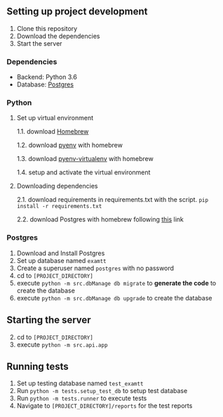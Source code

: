 ## Setting up project development

1. Clone this repository
2. Download the dependencies
3. Start the server

### Dependencies

+ Backend: Python 3.6
+ Database: [Postgres](https://gist.github.com/ibraheem4/ce5ccd3e4d7a65589ce84f2a3b7c23a3)

### Python

1. Set up virtual environment

    1.1. download [Homebrew](https://brew.sh/)
  
    1.2. download [pyenv](https://github.com/pyenv/pyenv) with homebrew
  
    1.3. download [pyenv-virtualenv](https://github.com/pyenv/pyenv-virtualenv) with homebrew
  
    1.4. setup and activate the virtual environment
    
2. Downloading dependencies
    
    2.1. download requirements in requirements.txt with the script. `pip install -r requirements.txt`
    
    2.2. download Postgres with homebrew following [this](https://gist.github.com/ibraheem4/ce5ccd3e4d7a65589ce84f2a3b7c23a3) link

### Postgres

1) Download and Install Postgres
2) Set up database named `examtt`
3) Create a superuser named `postgres` with no password
4) cd to `[PROJECT_DIRECTORY]`
5) execute `python -m src.dbManage db migrate` to **generate the code** to create the database
6) execute `python -m src.dbManage db upgrade` to create the database

## Starting the server

2) cd to `[PROJECT_DIRECTORY]`
3) execute `python -m src.api.app`

## Running tests

1) Set up testing database named `test_examtt`
2) Run `python -m tests.setup_test_db` to setup test database
3) Run `python -m tests.runner` to execute tests
4) Navigate to `[PROJECT_DIRECTORY]/reports` for the test reports
